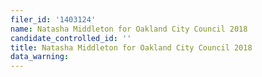 ```yaml
---
filer_id: '1403124'
name: Natasha Middleton for Oakland City Council 2018
candidate_controlled_id: ''
title: Natasha Middleton for Oakland City Council 2018
data_warning: 
---
```

